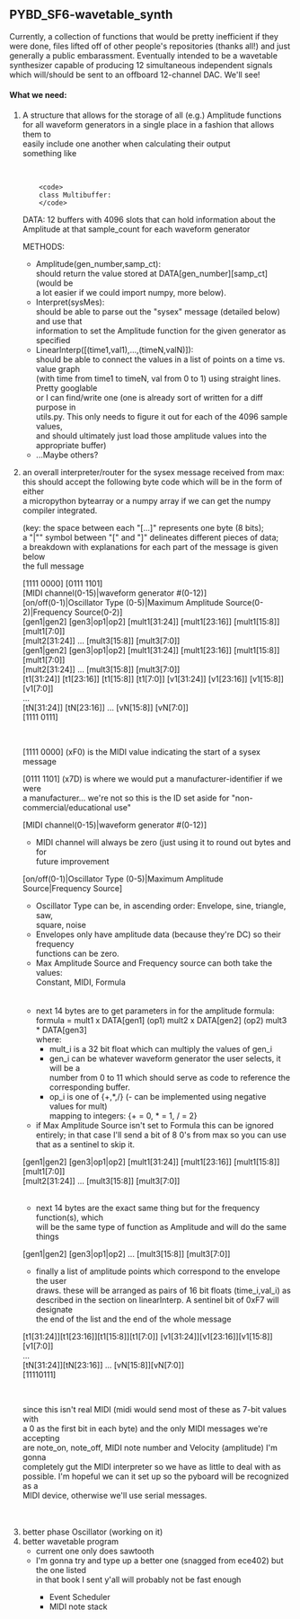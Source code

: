 ## PYBD_SF6-wavetable_synth

<p>Currently, a collection of functions that would be pretty inefficient if they were done, files lifted off of other people's repositories (thanks all!) and just generally a public embarassment.  
Eventually intended to be a wavetable synthesizer capable of producing 12 simultaneous independent signals which will/should be sent to an offboard 12-channel DAC.  
We'll see!</p>

#### What we need:
<ol>
<li>
<p>A structure that allows for the storage of all (e.g.) Amplitude functions<br>
for all waveform generators in a single place in a fashion that allows them to<br>
easily include one another when calculating their output<br>
something like</p><br>

        <code>
        class Multibuffer:
        </code>

<p>DATA: 12 buffers with 4096 slots that can hold information about the Amplitude  
at that sample_count for each waveform generator</p>

<p>METHODS:</p>
            <ul>
            <li>Amplitude(gen_number,samp_ct):<br>
            should return the value stored at DATA[gen_number][samp_ct] (would be<br>
            a lot easier if we could import numpy, more below).</li>
           <li>Interpret(sysMes):<br>
            should be able to parse out the "sysex" message (detailed below) and use that<br>
            information to set the Amplitude function for the given generator as specified</li>
           <li>LinearInterp([(time1,val1),...,(timeN,valN)]):<br>
           should be able to connect the values in a list of points on a time vs. value graph<br>
            (with time from time1 to timeN, val from 0 to 1) using straight lines. Pretty googlable<br>
            or I can find/write one (one is already sort of written for a diff purpose in<br>
            utils.py. This only needs to figure it out for each of the 4096 sample values,<br>
            and should ultimately just load those amplitude values into the appropriate buffer)</li>
           <li>...Maybe others?</li>
           </ul>
           </li>

<li>
<p>an overall interpreter/router for the sysex message received from max:<br>
  this should accept the following byte code which will be in the form of either<br>
  a micropython bytearray or a numpy array if we can get the numpy compiler integrated.</p>

<p>(key: the space between each "[...]" represents one byte (8 bits);<br>
    a "|"" symbol between "[" and "]" delineates different pieces of data;<br>
    a breakdown with explanations for each part of the message is given below<br>
    the full message</p>

<p>[1111 0000] [0111 1101]<br>
[MIDI channel(0-15)|waveform generator #(0-12)]<br>
[on/off(0-1)|Oscillator Type (0-5)|Maximum Amplitude Source(0-2)|Frequency Source(0-2)]<br>
[gen1|gen2] [gen3|op1|op2] [mult1[31:24]] [mult1[23:16]] [mult1[15:8]] [mult1[7:0]]<br>
[mult2[31:24]] ... [mult3[15:8]] [mult3[7:0]]<br>
[gen1|gen2] [gen3|op1|op2] [mult1[31:24]] [mult1[23:16]] [mult1[15:8]] [mult1[7:0]]<br>
[mult2[31:24]] ... [mult3[15:8]] [mult3[7:0]]<br>
[t1[31:24]] [t1[23:16]] [t1[15:8]] [t1[7:0]] [v1[31:24]] [v1[23:16]] [v1[15:8]] [v1[7:0]]<br>
...<br>
[tN[31:24]] [tN[23:16]] ... [vN[15:8]] [vN[7:0]]<br>
[1111 0111]</p><br>

<p>[1111 0000] (xF0) is the MIDI value indicating the start of a sysex message</p>

<p>[0111 1101] (x7D) is where we would put a manufacturer-identifier if we were<br>
a manufacturer... we're not so this is the ID set aside for "non-commercial/educational use"<br>

<p>[MIDI channel(0-15)|waveform generator #(0-12)]</p>
<ul>
<li>MIDI channel will always be zero (just using it to round out bytes and for<br>
future improvement</li>
</ul>
<p>[on/off(0-1)|Oscillator Type (0-5)|Maximum Amplitude Source|Frequency Source]</p>
<ul>
<li>Oscillator Type can be, in ascending order: Envelope, sine, triangle, saw,<br>
   square, noise</li>
<li>Envelopes only have amplitude data (because they're DC) so their frequency<br>
    functions can be zero.</li>
<li>Max Amplitude Source and Frequency source can both take the values:<br>
    Constant, MIDI, Formula</li>
</ul>
<br>
<br>
<ul>
<li>next 14 bytes are to get parameters in for the amplitude formula:<br>
    formula = mult1 x DATA[gen1] (op1) mult2 x DATA[gen2] (op2) mult3 * DATA[gen3]<br>
    where:
    <ul>
  <li>mult_i is a 32 bit float which can multiply the values of gen_i</li>
  <li>gen_i can be whatever waveform generator the user selects, it will be a<br>
       number from 0 to 11 which should serve as code to reference the<br>
       corresponding buffer.</li>
  <li>op_i is one of {+,*,/} (- can be implemented using negative values for mult)<br>
         mapping to integers: {+ = 0, * = 1, / = 2}</li>
    </ul>
<li>if Max Amplitude Source isn't set to Formula this can be ignored entirely;
      in that case I'll send a bit of 8 0's from max so you can use that as a
      sentinel to skip it.</li>
</ul>
<p>[gen1|gen2] [gen3|op1|op2] [mult1[31:24]] [mult1[23:16]] [mult1[15:8]] [mult1[7:0]]<br>
[mult2[31:24]] ... [mult3[15:8]] [mult3[7:0]]</p><br>
<ul>
<li>next 14 bytes are the exact same thing but for the frequency function(s), which<br>
   will be the same type of function as Amplitude and will do the same things</li>
</ul>

<p>[gen1|gen2] [gen3|op1|op2] ... [mult3[15:8]] [mult3[7:0]]</p>
<ul>
<li>finally a list of amplitude points which correspond to the envelope the user<br>
   draws. these will be arranged as pairs of 16 bit floats (time_i,val_i) as<br>
   described in the section on linearInterp. A sentinel bit of 0xF7 will designate<br>
   the end of the list and the end of the whole message</li>
</ul>

<p>[t1[31:24]][t1[23:16]][t1[15:8]][t1[7:0]] [v1[31:24]][v1[23:16]][v1[15:8]][v1[7:0]]<br>
...<br>
[tN[31:24]][tN[23:16]] ... [vN[15:8]][vN[7:0]]<br>
[11110111]</p><br>

<p>since this isn't real MIDI (midi would send most of these as 7-bit values with<br>
   a 0 as the first bit in each byte) and the only MIDI messages we're accepting<br>
   are note_on, note_off, MIDI note number and Velocity (amplitude) I'm gonna<br>
   completely gut the MIDI interpreter so we have as little to deal with as<br>
   possible. I'm hopeful we can it set up so the pyboard will be recognized as a<br>
   MIDI device, otherwise we'll use serial messages.</p><br>
<br>
</li>


<li>better phase Oscillator (working on it)</li>

<li>better wavetable program
<ul>
<li>current one only does sawtooth</li>
<li>I'm gonna try and type up a better one (snagged from ece402) but the one listed<br>
in that book I sent y'all will probably not be fast enough</li>
<ul></li>

<li>Event Scheduler</li>

<li>MIDI note stack</li>

</ol>
